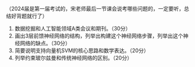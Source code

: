 （2024届是第一届考试的，宋老师最后一节课会说考哪些问题的，一定要听，总结好背题就行了）
1. 数据挖掘和人工智能领域A类会议和期刊。（30分）
2. 画出3层前馈神经网络的结构，列举出构建这个神经网络步骤，列举出这个神经网络的缺点。（30分）
3. 简要说明支持向量机SVM的核心思路和数学表达。（20分）
4. 列举约束玻尔兹曼和传统神经网络的区别。（20分）
